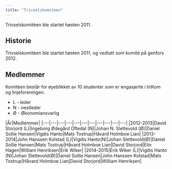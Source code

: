```yaml
---
title: "Trivselskomiteen"
---
```


Trivselskomitéen ble startet høsten 2011.

Historie
--------

Trivselskomitéen ble startet høsten 2011, og vedtatt som komité på
genfors 2012.

Medlemmer
---------

Komitéen består for øyeblikket av 10 studenter som er engasjerte i
triKom og linjeforeningen.

-   L - leder
-   N - nestleder
-   Ø - Økonomiansvarlig

|År|Medlemmer|
|---|---|---|---|---|---|---|---|---|---|---|
|2012-2013|David Storjord (L)|Ingeborg Ødegård Oftedal (N)|Johan N. Slettevold (Ø)|Daniel Sollie Hansen|Vigdis Hanto|Mats Tostrup|Håvard Holmboe Lian|
|2013-2014|John Hanssen Kolstad (L)|Vigdis Hanto(N)|Johan Slettevold(Ø)|Daniel Sollie Hansen|Mats Tostrup|Håvard Holmboe Lian|David Storjord|Elin Hagen|William Henriksen|Erik Wiker|
|2014-2015|Erik Wiker (L)|Vigdis Hanto (N)|Johan Slettevold(Ø)|Daniel Sollie Hansen|John Hanssen Kolstad|Mats Tostrup|Håvard Holmboe Lian|David Storjord|William Henriksen|